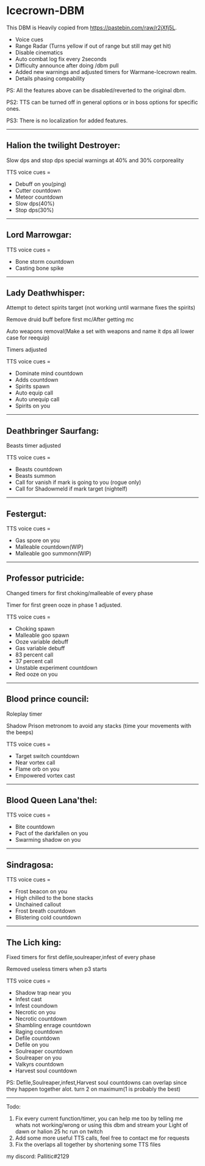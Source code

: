 # Icecrown-DBM
This DBM is Heavily copied from https://pastebin.com/raw/r2jXfj5L.

- Voice cues
- Range Radar (Turns yellow if out of range but still may get hit)
- Disable cinematics
- Auto combat log fix every 2seconds
- Difficulty announce after doing /dbm pull
- Added new warnings and adjusted timers for Warmane-Icecrown realm.
- Details phasing compability

PS: All the features above can be disabled/reverted to the original dbm.

PS2: TTS can be turned off in general options or in boss options for specific ones.

PS3: There is no localization for added features.

----------------------------------------------------------------------
## Halion the twilight Destroyer:

Slow dps and stop dps special warnings at 40% and 30% corporeality

TTS voice cues =
- Debuff on you(ping)
- Cutter countdown
- Meteor countdown
- Slow dps(40%)
- Stop dps(30%)

----------------------------------------------------------------------
## Lord Marrowgar:

TTS voice cues =
- Bone storm countdown
- Casting bone spike

----------------------------------------------------------------------
## Lady Deathwhisper:

Attempt to detect spirits target (not working until warmane fixes the spirits)

Remove druid buff before first mc/After getting mc

Auto weapons removal(Make a set with weapons and name it dps all lower case for reequip)

Timers adjusted

TTS voice cues =
- Dominate mind countdown
- Adds countdown
- Spirits spawn
- Auto equip call
- Auto unequip call
- Spirits on you

----------------------------------------------------------------------
## Deathbringer Saurfang:

Beasts timer adjusted

TTS voice cues = 
- Beasts countdown
- Beasts summon
- Call for vanish if mark is going to you (rogue only)
- Call for Shadowmeld if mark target (nightelf)

----------------------------------------------------------------------
## Festergut:

TTS voice cues = 
- Gas spore on you
- Malleable countdown(WIP)
- Malleable goo summonn(WIP)

----------------------------------------------------------------------
## Professor putricide:

Changed timers for first choking/malleable of every phase

Timer for first green ooze in phase 1 adjusted.

TTS voice cues =
- Choking spawn
- Malleable goo spawn
- Ooze variable debuff
- Gas variable debuff
- 83 percent call
- 37 percent call
- Unstable experiment countdown
- Red ooze on you

----------------------------------------------------------------------
## Blood prince council:

Roleplay timer

Shadow Prison metronom to avoid any stacks (time your movements with the beeps)

TTS voice cues =
- Target switch countdown
- Near vortex call
- Flame orb on you
- Empowered vortex cast


----------------------------------------------------------------------
## Blood Queen Lana'thel:

TTS voice cues =
- Bite countdown
- Pact of the darkfallen on you
- Swarming shadow on you

----------------------------------------------------------------------
## Sindragosa:

TTS voice cues =
- Frost beacon on you
- High chilled to the bone stacks
- Unchained  callout
- Frost breath countdown
- Blistering cold countdown

----------------------------------------------------------------------
## The Lich king:

Fixed timers for first defile,soulreaper,infest of every phase

Removed useless timers when p3 starts

TTS voice cues =
- Shadow trap near you
- Infest cast
- Infest coundown
- Necrotic on you
- Necrotic countdown
- Shambling enrage countdown
- Raging countdown
- Defile countdown
- Defile on you
- Soulreaper countdown
- Soulreaper on you
- Valkyrs countdown
- Harvest soul countdown

PS: Defile,Soulreaper,infest,Harvest soul countdowns can overlap since they happen together alot. turn 2 on maximum(1 is probably the best)

----------------------------------------------------------------------
Todo:

1. Fix every current function/timer, you can help me too by telling me whats not working/wrong or using this dbm and stream your Light of dawn or halion 25 hc run on twitch
2. Add some more useful TTS calls, feel free to contact me for requests
3. Fix the overlaps all together by shortening some TTS files

my discord: Pallitic#2129
